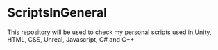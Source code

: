 # ScriptsInGeneral
This repository will be used to check my personal scripts used in Unity, HTML, CSS, Unreal, Javascript, C# and C++
